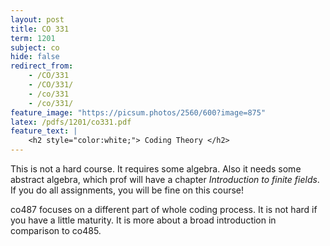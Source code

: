 ```yaml
---
layout: post
title: CO 331
term: 1201
subject: co
hide: false
redirect_from:
    - /CO/331
    - /CO/331/
    - /co/331
    - /co/331/
feature_image: "https://picsum.photos/2560/600?image=875"
latex: /pdfs/1201/co331.pdf
feature_text: |
    <h2 style="color:white;"> Coding Theory </h2>
---
```






This is not a hard course. It requires some algebra. Also it needs some abstract algebra, which prof will have a chapter *Introduction to finite fields*. If you do all assignments, you will be fine on this course!

co487 focuses on a different part of whole coding process. It is not hard if you have a little maturity. It is more about a broad introduction in comparison to co485.
